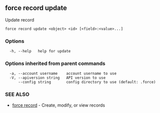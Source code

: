 ## force record update

Update record

```
force record update <object> <id> [<field>:<value>...]
```

### Options

```
  -h, --help   help for update
```

### Options inherited from parent commands

```
  -a, --account username    account username to use
  -V, --apiversion string   API version to use
      --config string       config directory to use (default: .force)
```

### SEE ALSO

* [force record](force_record.md)	 - Create, modify, or view records


